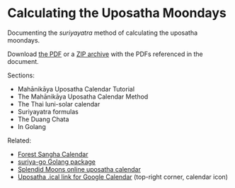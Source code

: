 
# Calculating the Uposatha Moondays

Documenting the *suriyayatra* method of calculating the uposatha moondays.

Download [the PDF](https://github.com/profound-labs/calculating-the-uposatha-moondays/raw/master/calculating-the-uposatha-moondays.pdf) or a [ZIP archive](https://github.com/profound-labs/calculating-the-uposatha-moondays/archive/master.zip) with the PDFs referenced in the document.

Sections:

- Mahānikāya Uposatha Calendar Tutorial
- The Mahānikāya Uposatha Calendar Method
- The Thai luni-solar calendar
- Suriyayatra formulas
- The Duang Chata
- In Golang

Related:

- [Forest Sangha Calendar](https://forestsangha.org/community/calendars/)
- [suriya-go Golang package](https://github.com/splendidmoons/suriya-go)
- [Splendid Moons online uposatha calendar](http://splendidmoons.github.io/)
- [Uposatha .ical link for Google Calendar](http://splendidmoons.github.io/) (top-right corner, calendar icon)

